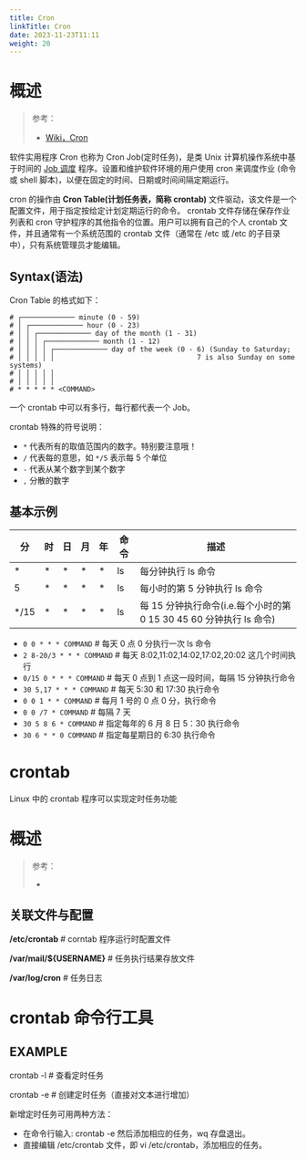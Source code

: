 ```yaml
---
title: Cron
linkTitle: Cron
date: 2023-11-23T11:11
weight: 20
---
```


# 概述

> 参考：
>
> - [Wiki，Cron](https://en.wikipedia.org/wiki/Cron)

软件实用程序 Cron 也称为 Cron Job(定时任务)，是类 Unix 计算机操作系统中基于时间的 [Job 调度](/docs/8.通用技术/Job/Job.md) 程序。设置和维护软件环境的用户使用 cron 来调度作业 (命令或 shell 脚本)，以便在固定的时间、日期或时间间隔定期运行。

cron 的操作由 **Cron Table(计划任务表，简称 crontab)** 文件驱动，该文件是一个配置文件，用于指定按给定计划定期运行的命令。 crontab 文件存储在保存作业列表和 cron 守护程序的其他指令的位置。用户可以拥有自己的个人 crontab 文件，并且通常有一个系统范围的 crontab 文件（通常在 /etc 或 /etc 的子目录中），只有系统管理员才能编辑。

## Syntax(语法)

Cron Table 的格式如下：

    # ┌───────────── minute (0 - 59)
    # │ ┌───────────── hour (0 - 23)
    # │ │ ┌───────────── day of the month (1 - 31)
    # │ │ │ ┌───────────── month (1 - 12)
    # │ │ │ │ ┌───────────── day of the week (0 - 6) (Sunday to Saturday;
    # │ │ │ │ │                                   7 is also Sunday on some systems)
    # │ │ │ │ │
    # │ │ │ │ │
    # * * * * * <COMMAND>

一个 crontab 中可以有多行，每行都代表一个 Job。

crontab 特殊的符号说明：

- `*` 代表所有的取值范围内的数字。特别要注意哦！
- `/` 代表每的意思，如 `*/5` 表示每 5 个单位
- `-` 代表从某个数字到某个数字
- `,` 分散的数字

## 基本示例

| 分    | 时  | 日  | 月  | 年  | 命令 | 描述                                                                |
| ----- | --- | --- | --- | --- | ---- | ------------------------------------------------------------------- |
| \*    | \*  | \*  | \*  | \*  | ls   | 每分钟执行 ls 命令                                                  |
| 5     | \*  | \*  | \*  | \*  | ls   | 每小时的第 5 分钟执行 ls 命令                                       |
| \*/15 | \*  | \*  | \*  | \*  | ls   | 每 15 分钟执行命令(i.e.每个小时的第 0 15 30 45 60 分钟执行 ls 命令) |

- `0 0 * * * COMMAND` # 每天 0 点 0 分执行一次 ls 命令
- `2 8-20/3 * * * COMMAND` # 每天 8:02,11:02,14:02,17:02,20:02 这几个时间执行
- `0/15 0 * * * COMMAND` # 每天 0 点到 1 点这一段时间，每隔 15 分钟执行命令
- `30 5,17 * * * COMMAND` # 每天 5:30 和 17:30 执行命令
- `0 0 1 * * COMMAND` # 每月 1 号的 0 点 0 分，执行命令
- `0 0 /7 * COMMAND` # 每隔 7 天
- `30 5 8 6 * COMMAND` # 指定每年的 6 月 8 日 5：30 执行命令
- `30 6 * * 0 COMMAND` # 指定每星期日的 6:30 执行命令

# crontab

Linux 中的 crontab 程序可以实现定时任务功能

# 概述

> 参考：
>
> -

## 关联文件与配置

**/etc/crontab** # corntab 程序运行时配置文件

**/var/mail/${USERNAME}** # 任务执行结果存放文件

**/var/log/cron** # 任务日志

# crontab 命令行工具

## EXAMPLE

crontab -l # 查看定时任务

crontab -e # 创建定时任务（直接对文本进行增加）

新增定时任务可用两种方法：

- 在命令行输入: crontab -e 然后添加相应的任务，wq 存盘退出。
- 直接编辑 /etc/crontab 文件，即 vi /etc/crontab，添加相应的任务。
